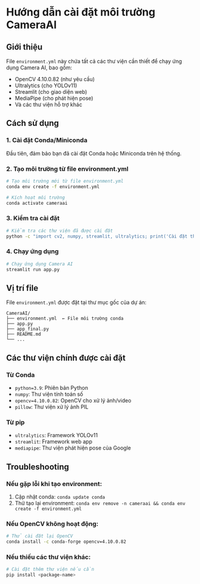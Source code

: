 # Hướng dẫn cài đặt môi trường CameraAI

## Giới thiệu
File `environment.yml` này chứa tất cả các thư viện cần thiết để chạy ứng dụng Camera AI, bao gồm:

- OpenCV 4.10.0.82 (như yêu cầu)
- Ultralytics (cho YOLOv11)
- Streamlit (cho giao diện web)
- MediaPipe (cho phát hiện pose)
- Và các thư viện hỗ trợ khác

## Cách sử dụng

### 1. Cài đặt Conda/Miniconda
Đầu tiên, đảm bảo bạn đã cài đặt Conda hoặc Miniconda trên hệ thống.

### 2. Tạo môi trường từ file environment.yml
```bash
# Tạo môi trường mới từ file environment.yml
conda env create -f environment.yml

# Kích hoạt môi trường
conda activate cameraai
```

### 3. Kiểm tra cài đặt
```bash
# Kiểm tra các thư viện đã được cài đặt
python -c "import cv2, numpy, streamlit, ultralytics; print('Cài đặt thành công!')"
```

### 4. Chạy ứng dụng
```bash
# Chạy ứng dụng Camera AI
streamlit run app.py
```

## Vị trí file
File `environment.yml` được đặt tại thư mục gốc của dự án:
```
CameraAI/
├── environment.yml  ← File môi trường conda
├── app.py
├── app_final.py
├── README.md
└── ...
```

## Các thư viện chính được cài đặt

### Từ Conda
- `python=3.9`: Phiên bản Python
- `numpy`: Thư viện tính toán số
- `opencv=4.10.0.82`: OpenCV cho xử lý ảnh/video
- `pillow`: Thư viện xử lý ảnh PIL

### Từ pip
- `ultralytics`: Framework YOLOv11
- `streamlit`: Framework web app
- `mediapipe`: Thư viện phát hiện pose của Google

## Troubleshooting

### Nếu gặp lỗi khi tạo environment:
1. Cập nhật conda: `conda update conda`
2. Thử tạo lại environment: `conda env remove -n cameraai && conda env create -f environment.yml`

### Nếu OpenCV không hoạt động:
```bash
# Thử cài đặt lại OpenCV
conda install -c conda-forge opencv=4.10.0.82
```

### Nếu thiếu các thư viện khác:
```bash
# Cài đặt thêm thư viện nếu cần
pip install <package-name>
```